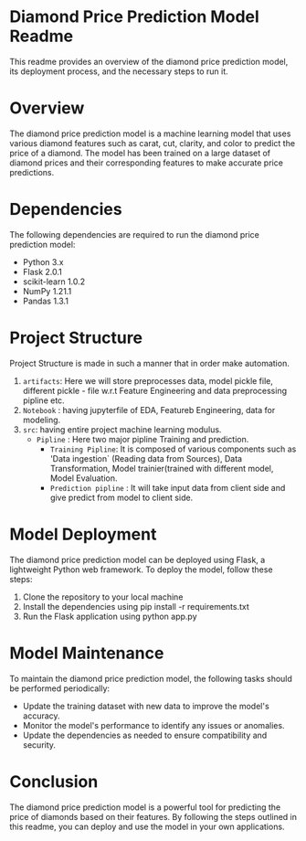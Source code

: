 # Diamond Price Prediction Model Readme
This readme provides an overview of the diamond price prediction model, its deployment process, and the necessary steps to run it.

# Overview
The diamond price prediction model is a machine learning model that uses various diamond features such as carat, cut, clarity, and color to predict the price of a diamond. The model has been trained on a large dataset of diamond prices and their corresponding features to make accurate price predictions.

# Dependencies
The following dependencies are required to run the diamond price prediction model:

- Python 3.x
- Flask 2.0.1
- scikit-learn 1.0.2
- NumPy 1.21.1
- Pandas 1.3.1

# Project Structure
Project Structure is made in such a manner that in order make automation.

1. `artifacts`: Here we will store preprocesses data, model pickle file, different pickle - file w.r.t Feature Engineering and data preprocessing pipline etc.
2. `Notebook` : having jupyterfile of EDA, Featureb Engineering, data for modeling.
3. `src`: having entire project machine learning modulus. 
    - `Pipline` : Here two major pipline Training and prediction.
         - `Training Pipline`: It is composed of various components such as 'Data ingestion` (Reading data from Sources), Data Transformation, Model trainier(trained with  different model, Model Evaluation.
         - `Prediction pipline` : It will take input data from client side and give predict from model to client side.

# Model Deployment
The diamond price prediction model can be deployed using Flask, a lightweight Python web framework. To deploy the model, follow these steps:

1. Clone the repository to your local machine
2. Install the dependencies using pip install -r requirements.txt
3. Run the Flask application using python app.py


# Model Maintenance
To maintain the diamond price prediction model, the following tasks should be performed periodically:

- Update the training dataset with new data to improve the model's accuracy.
- Monitor the model's performance to identify any issues or anomalies.
- Update the dependencies as needed to ensure compatibility and security.

# Conclusion
The diamond price prediction model is a powerful tool for predicting the price of diamonds based on their features. By following the steps outlined in this readme, you can deploy and use the model in your own applications.

# 



